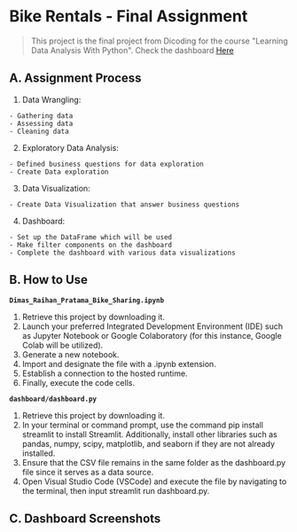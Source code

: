 # Bike Rentals - Final Assignment
> This project is the final project from Dicoding for the course "Learning Data Analysis With Python". Check the dashboard [Here](https://dashboardpy-xitmaxhdtrq76awwwg7a9h.streamlit.app/)

## A. Assignment Process
1. Data Wrangling:
```
- Gathering data
- Assessing data
- Cleaning data
```
2. Exploratory Data Analysis:
```
- Defined business questions for data exploration
- Create Data exploration
```
3. Data Visualization:
```
- Create Data Visualization that answer business questions
```
4. Dashboard:
```
- Set up the DataFrame which will be used
- Make filter components on the dashboard
- Complete the dashboard with various data visualizations
```

## B. How to Use
**`Dimas_Raihan_Pratama_Bike_Sharing.ipynb`**
1. Retrieve this project by downloading it.
2. Launch your preferred Integrated Development Environment (IDE) such as Jupyter Notebook or Google Colaboratory (for this instance, Google Colab will be utilized).
3. Generate a new notebook.
4. Import and designate the file with a .ipynb extension.
5. Establish a connection to the hosted runtime.
6. Finally, execute the code cells.

**`dashboard/dashboard.py`**
1. Retrieve this project by downloading it.
2. In your terminal or command prompt, use the command pip install streamlit to install Streamlit. Additionally, install other libraries such as pandas, numpy, scipy, matplotlib, and seaborn if they are not already installed.
3. Ensure that the CSV file remains in the same folder as the dashboard.py file since it serves as a data source.
4. Open Visual Studio Code (VSCode) and execute the file by navigating to the terminal, then input streamlit run dashboard.py.

## C. Dashboard Screenshots


